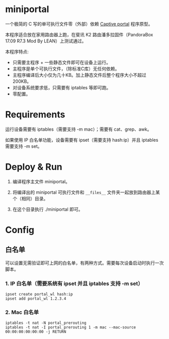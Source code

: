 
# miniportal

一个极简的 C 写的单可执行文件零（外部）依赖 [Captive portal](https://en.wikipedia.org/wiki/Captive_portal) 程序原型。

本程序适合放在家用路由器上跑，在斐讯 K2 路由潘多拉固件（PandoraBox 17.09 R7.3 Mod By LEAN）上测试通过。

本程序特点:

* 只需要主程序 + 一些静态文件即可在设备上运行。
* 主程序是单个可执行文件，（除标准C库）无任何依赖。
* 主程序编译后大小仅为几十KB。加上静态文件后整个程序大小不超过 200KB。
* 对设备系统要求低，只需要有 iptables 等即可跑。
* 零配置。

# Requirements

运行设备需要有 iptables（需要支持 -m mac）；需要有 cat、grep、awk。

如果使用 IP 白名单功能，设备需要有 ipset（需要支持 hash:ip）并且 iptables 需要支持 -m set。

# Deploy & Run

1. 编译程序主文件 miniportal。

2. 将编译出的 miniportal 可执行文件和 ````__files__```` 文件夹一起放到路由器上某个（相同）目录。

3. 在这个目录执行 ./miniportal 即可。

# Config

## 白名单

可以设置无需验证即可上网的白名单，有两种方式。需要每次设备启动时执行一次脚本。

### 1. IP 白名单（需要系统有 ipset 并且 iptables 支持 -m set）

```
ipset create portal_wl hash:ip
ipset add portal_wl 1.2.3.4
```

### 2. Mac 白名单

```
iptables -t nat -N portal_prerouting
iptables -t nat -I portal_prerouting 1 -m mac --mac-source 00:00:00:00:00:00 -j RETURN
```
